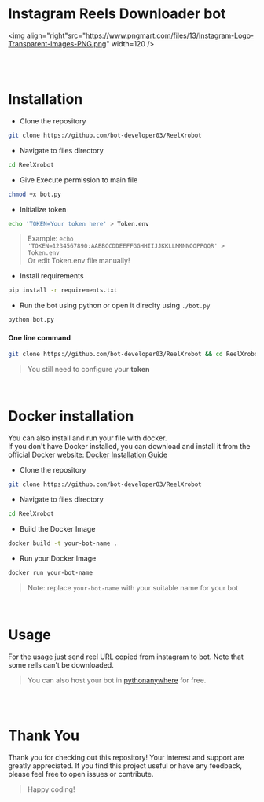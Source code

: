 # Instagram Reels Downloader bot
<img align="right"src="https://www.pngmart.com/files/13/Instagram-Logo-Transparent-Images-PNG.png" width=120 />

</h3>
<br><br>

# Installation
+ Clone the repository
```bash
git clone https://github.com/bot-developer03/ReelXrobot
```
+ Navigate to files directory
```bash
cd ReelXrobot
```
+ Give Execute permission to main file
```bash
chmod +x bot.py
```
+ Initialize token
```bash
echo 'TOKEN=Your token here' > Token.env
```
> Example: `echo 'TOKEN=1234567890:AABBCCDDEEFFGGHHIIJJKKLLMMNNOOPPQQR' > Token.env`                                       
> Or edit Token.env file manually!
+ Install requirements
```bash
pip install -r requirements.txt
```
+ Run the bot using python or open it direclty using `./bot.py`
```bash
python bot.py
```
#### One line command
```bash
git clone https://github.com/bot-developer03/ReelXrobot && cd ReelXrobot && chmod +x bot.py && pip install -r requirements.txt
```
> You still need to configure your **token**

<br>

# Docker installation
You can also install and run your file with docker. <br>
If you don't have Docker installed, you can download and install it from the official Docker website: [Docker Installation Guide](https://docs.docker.com/get-docker/)
+ Clone the repository
```bash
git clone https://github.com/bot-developer03/ReelXrobot 
```
+ Navigate to files directory
```bash
cd ReelXrobot 
``` 
+ Build the Docker Image
```bash
docker build -t your-bot-name .
```
+ Run your Docker Image
```bash
docker run your-bot-name
```
> Note: replace `your-bot-name` with your suitable name for your bot

<br>

# Usage
For the usage just send reel URL copied from instagram to bot. Note that some rells can't be downloaded.
> You can also host your bot in [pythonanywhere](https://www.pythonanywhere.com) for free.

<br><br>

# Thank You
Thank you for checking out this repository! Your interest and support are greatly appreciated. If you find this project useful or have any feedback, please feel free to open issues or contribute.
> Happy coding!

